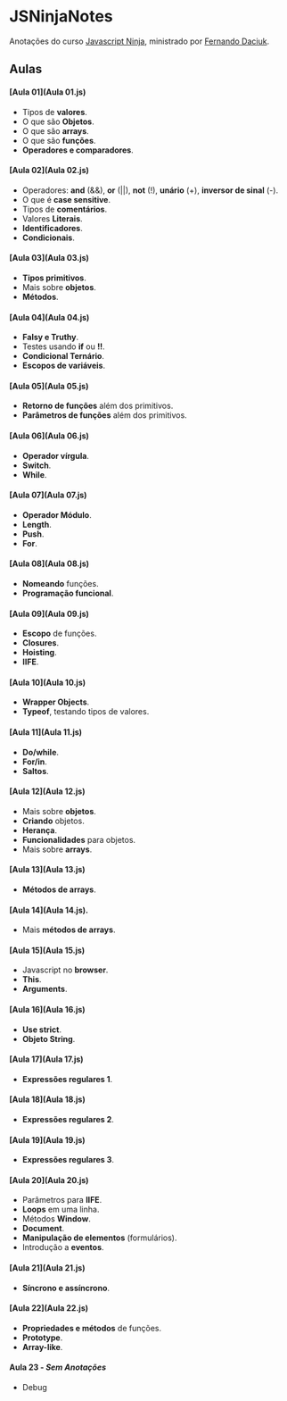 # JSNinjaNotes
Anotações do curso [Javascript Ninja](http://blog.da2k.com.br/curso-javascript-ninja/), ministrado por [Fernando Daciuk](https://github.com/fdaciuk).

## Aulas
#### [Aula 01](Aula 01.js)
  * Tipos de __valores__.
  * O que são __Objetos__.
  * O que são __arrays__.
  * O que são __funções__.
  * __Operadores e comparadores__.

#### [Aula 02](Aula 02.js)
  * Operadores: __and__ (&&), __or__ (||), __not__ (!), __unário__ (+), __inversor de sinal__ (-).
  * O que é __case sensitive__.
  * Tipos de __comentários__.
  * Valores __Literais__.
  * __Identificadores__.
  * __Condicionais__.

#### [Aula 03](Aula 03.js)
  * __Tipos primitivos__.
  * Mais sobre __objetos__.
  * __Métodos__.

#### [Aula 04](Aula 04.js)
  * __Falsy e Truthy__.
  * Testes usando __if__ ou __!!__.
  * __Condicional Ternário__.
  * __Escopos de variáveis__.

#### [Aula 05](Aula 05.js)
  * __Retorno de funções__ além dos primitivos.
  * __Parâmetros de funções__ além dos primitivos.

#### [Aula 06](Aula 06.js)
  * __Operador vírgula__.
  * __Switch__.
  * __While__.

#### [Aula 07](Aula 07.js)
  * __Operador Módulo__.
  * __Length__.
  * __Push__.
  * __For__.

#### [Aula 08](Aula 08.js)
  * __Nomeando__ funções.
  * __Programação funcional__.

#### [Aula 09](Aula 09.js)
  * __Escopo__ de funções.
  * __Closures__.
  * __Hoisting__.
  * __IIFE__.

#### [Aula 10](Aula 10.js)
  * __Wrapper Objects__.
  * __Typeof__, testando tipos de valores.

#### [Aula 11](Aula 11.js)
  * __Do/while__.
  * __For/in__.
  * __Saltos__.

#### [Aula 12](Aula 12.js)
  * Mais sobre __objetos__.
  * __Criando__ objetos.
  * __Herança__.
  * __Funcionalidades__ para objetos.
  * Mais sobre __arrays__.

#### [Aula 13](Aula 13.js)
  * __Métodos de arrays__.

#### [Aula 14](Aula 14.js).
  * Mais __métodos de arrays__.

#### [Aula 15](Aula 15.js)
  * Javascript no __browser__.
  * __This__.
  * __Arguments__.

#### [Aula 16](Aula 16.js)
  * __Use strict__.
  * __Objeto String__.

#### [Aula 17](Aula 17.js)
  * __Expressões regulares 1__.

#### [Aula 18](Aula 18.js)
 * __Expressões regulares 2__.

#### [Aula 19](Aula 19.js)
 * __Expressões regulares 3__.

#### [Aula 20](Aula 20.js)
 * Parâmetros para __IIFE__.
 * __Loops__ em uma linha.
 * Métodos __Window__.
 * __Document__.
 * __Manipulação de elementos__ (formulários).
 * Introdução a __eventos__.

#### [Aula 21](Aula 21.js)
  * __Síncrono e assíncrono__.

#### [Aula 22](Aula 22.js)
  * __Propriedades e métodos__ de funções.
  * __Prototype__.
  * __Array-like__.

#### Aula 23 - *Sem Anotações*
  * Debug
